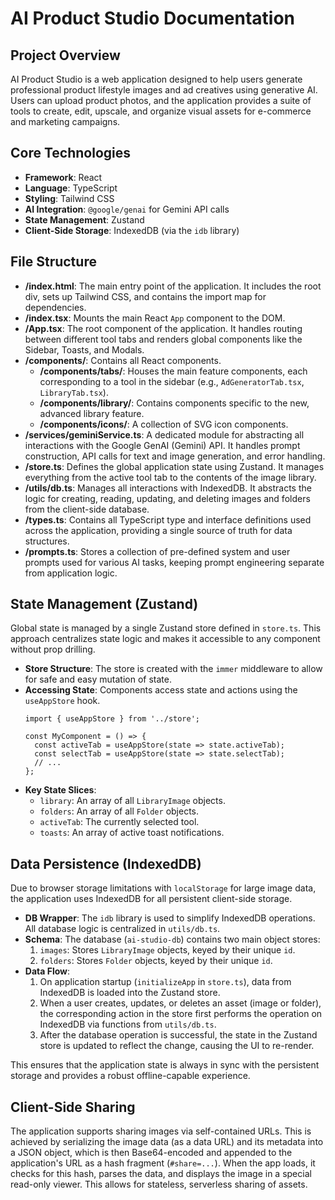 # AI Product Studio Documentation

## Project Overview

AI Product Studio is a web application designed to help users generate professional product lifestyle images and ad creatives using generative AI. Users can upload product photos, and the application provides a suite of tools to create, edit, upscale, and organize visual assets for e-commerce and marketing campaigns.

## Core Technologies

- **Framework**: React
- **Language**: TypeScript
- **Styling**: Tailwind CSS
- **AI Integration**: `@google/genai` for Gemini API calls
- **State Management**: Zustand
- **Client-Side Storage**: IndexedDB (via the `idb` library)

## File Structure

- **/index.html**: The main entry point of the application. It includes the root div, sets up Tailwind CSS, and contains the import map for dependencies.
- **/index.tsx**: Mounts the main React `App` component to the DOM.
- **/App.tsx**: The root component of the application. It handles routing between different tool tabs and renders global components like the Sidebar, Toasts, and Modals.
- **/components/**: Contains all React components.
  - **/components/tabs/**: Houses the main feature components, each corresponding to a tool in the sidebar (e.g., `AdGeneratorTab.tsx`, `LibraryTab.tsx`).
  - **/components/library/**: Contains components specific to the new, advanced library feature.
  - **/components/icons/**: A collection of SVG icon components.
- **/services/geminiService.ts**: A dedicated module for abstracting all interactions with the Google GenAI (Gemini) API. It handles prompt construction, API calls for text and image generation, and error handling.
- **/store.ts**: Defines the global application state using Zustand. It manages everything from the active tool tab to the contents of the image library.
- **/utils/db.ts**: Manages all interactions with IndexedDB. It abstracts the logic for creating, reading, updating, and deleting images and folders from the client-side database.
- **/types.ts**: Contains all TypeScript type and interface definitions used across the application, providing a single source of truth for data structures.
- **/prompts.ts**: Stores a collection of pre-defined system and user prompts used for various AI tasks, keeping prompt engineering separate from application logic.

## State Management (Zustand)

Global state is managed by a single Zustand store defined in `store.ts`. This approach centralizes state logic and makes it accessible to any component without prop drilling.

- **Store Structure**: The store is created with the `immer` middleware to allow for safe and easy mutation of state.
- **Accessing State**: Components access state and actions using the `useAppStore` hook.
  ```tsx
  import { useAppStore } from '../store';

  const MyComponent = () => {
    const activeTab = useAppStore(state => state.activeTab);
    const selectTab = useAppStore(state => state.selectTab);
    // ...
  };
  ```
- **Key State Slices**:
  - `library`: An array of all `LibraryImage` objects.
  - `folders`: An array of all `Folder` objects.
  - `activeTab`: The currently selected tool.
  - `toasts`: An array of active toast notifications.

## Data Persistence (IndexedDB)

Due to browser storage limitations with `localStorage` for large image data, the application uses IndexedDB for all persistent client-side storage.

- **DB Wrapper**: The `idb` library is used to simplify IndexedDB operations. All database logic is centralized in `utils/db.ts`.
- **Schema**: The database (`ai-studio-db`) contains two main object stores:
  1.  `images`: Stores `LibraryImage` objects, keyed by their unique `id`.
  2.  `folders`: Stores `Folder` objects, keyed by their unique `id`.
- **Data Flow**:
  1.  On application startup (`initializeApp` in `store.ts`), data from IndexedDB is loaded into the Zustand store.
  2.  When a user creates, updates, or deletes an asset (image or folder), the corresponding action in the store first performs the operation on IndexedDB via functions from `utils/db.ts`.
  3.  After the database operation is successful, the state in the Zustand store is updated to reflect the change, causing the UI to re-render.

This ensures that the application state is always in sync with the persistent storage and provides a robust offline-capable experience.

## Client-Side Sharing

The application supports sharing images via self-contained URLs. This is achieved by serializing the image data (as a data URL) and its metadata into a JSON object, which is then Base64-encoded and appended to the application's URL as a hash fragment (`#share=...`). When the app loads, it checks for this hash, parses the data, and displays the image in a special read-only viewer. This allows for stateless, serverless sharing of assets.